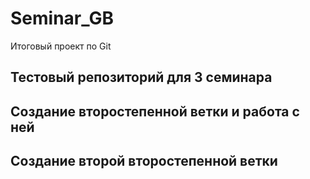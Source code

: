 # Seminar_GB
Итоговый проект по Git

## Тестовый репозиторий для 3 семинара

## Создание второстепенной ветки и работа с ней

## Создание второй второстепенной ветки
